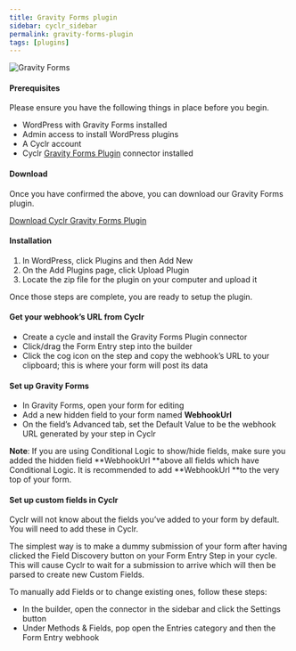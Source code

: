 ```yaml
---
title: Gravity Forms plugin
sidebar: cyclr_sidebar
permalink: gravity-forms-plugin
tags: [plugins]
---
```


![Gravity Forms](https://cyclr.com/wp-content/uploads/2017/10/Gravity-Forms-259x300.png)

#### Prerequisites

Please ensure you have the following things in place before you begin.

*   WordPress with Gravity Forms installed
*   Admin access to install WordPress plugins
*   A Cyclr account
*   Cyclr [Gravity Forms Plugin](https://cyclr.com/integrate/gravity-forms-plugin) connector installed

#### Download

Once you have confirmed the above, you can download our Gravity Forms plugin.

[Download Cyclr Gravity Forms Plugin](https://files.cyclr.com/cyclr-plugins/cyclr-webhooks.zip)

#### Installation

1.  In WordPress, click Plugins and then Add New
2.  On the Add Plugins page, click Upload Plugin
3.  Locate the zip file for the plugin on your computer and upload it

Once those steps are complete, you are ready to setup the plugin.

#### Get your webhook’s URL from Cyclr

*   Create a cycle and install the Gravity Forms Plugin connector
*   Click/drag the Form Entry step into the builder
*   Click the cog icon on the step and copy the webhook’s URL to your clipboard; this is where your form will post its data

#### Set up Gravity Forms

*   In Gravity Forms, open your form for editing
*   Add a new hidden field to your form named **WebhookUrl**
*   On the field’s Advanced tab, set the Default Value to be the webhook URL generated by your step in Cyclr

**Note**: If you are using Conditional Logic to show/hide fields, make sure you added the hidden field **WebhookUrl **above all fields which have Conditional Logic. It is recommended to add **WebhookUrl **to the very top of your form.

#### Set up custom fields in Cyclr

Cyclr will not know about the fields you’ve added to your form by default. You will need to add these in Cyclr.

The simplest way is to make a dummy submission of your form after having clicked the Field Discovery button on your Form Entry Step in your cycle.  This will cause Cyclr to wait for a submission to arrive which will then be parsed to create new Custom Fields.

To manually add Fields or to change existing ones, follow these steps:
*   In the builder, open the connector in the sidebar and click the Settings button
*   Under Methods & Fields, pop open the Entries category and then the Form Entry webhook
